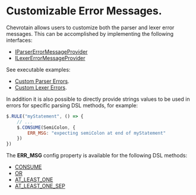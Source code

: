 # Customizable Error Messages.

Chevrotain allows users to customize both the parser and lexer error messages.
This can be accomplished by implementing the following interfaces:

-   [IParserErrorMessageProvider](https://sap.github.io/chevrotain/documentation/6_0_0/interfaces/iparsererrormessageprovider.html)
-   [ILexerErrorMessageProvider](https://sap.github.io/chevrotain/documentation/6_0_0/interfaces/ilexererrormessageprovider.html)

See executable examples:

-   [Custom Parser Errors](https://github.com/SAP/chevrotain/blob/master/examples/parser/custom_errors/custom_errors.js).
-   [Custom Lexer Errors](https://github.com/SAP/chevrotain/blob/master/examples/lexer/custom_errors/custom_errors.js).

In addition it is also possible to directly provide strings values to be used in errors
for specific parsing DSL methods, for example:

```javascript
$.RULE("myStatement", () => {
    // ...
    $.CONSUME(SemiColon, {
        ERR_MSG: "expecting semiColon at end of myStatement"
    })
})
```

The **ERR_MSG** config property is available for the following DSL methods:

-   [CONSUME](https://sap.github.io/chevrotain/documentation/6_0_0/classes/cstparser.html#consume)
-   [OR](https://sap.github.io/chevrotain/documentation/6_0_0/classes/cstparser.html#or)
-   [AT_LEAST_ONE](https://sap.github.io/chevrotain/documentation/6_0_0/classes/cstparser.html#at_least_one)
-   [AT_LEAST_ONE_SEP](https://sap.github.io/chevrotain/documentation/6_0_0/classes/cstparser.html#at_least_one_sep)
